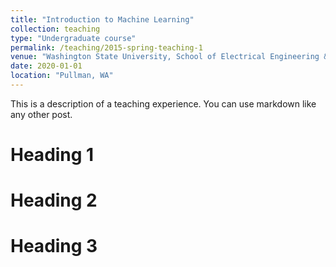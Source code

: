 ```yaml
---
title: "Introduction to Machine Learning"
collection: teaching
type: "Undergraduate course"
permalink: /teaching/2015-spring-teaching-1
venue: "Washington State University, School of Electrical Engineering & Computer Science"
date: 2020-01-01
location: "Pullman, WA"
---
```


This is a description of a teaching experience. You can use markdown like any other post.

Heading 1
======

Heading 2
======

Heading 3
======
